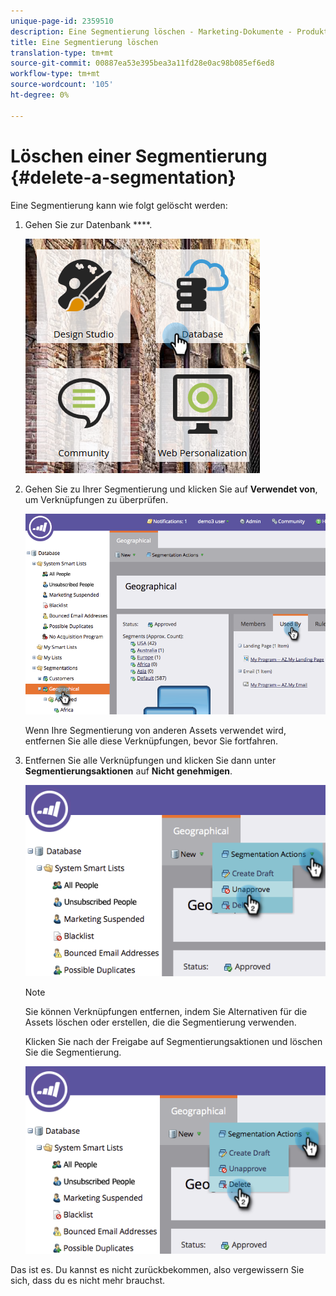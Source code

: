 ```yaml
---
unique-page-id: 2359510
description: Eine Segmentierung löschen - Marketing-Dokumente - Produktdokumentation
title: Eine Segmentierung löschen
translation-type: tm+mt
source-git-commit: 00887ea53e395bea3a11fd28e0ac98b085ef6ed8
workflow-type: tm+mt
source-wordcount: '105'
ht-degree: 0%

---
```



# Löschen einer Segmentierung {#delete-a-segmentation}

Eine Segmentierung kann wie folgt gelöscht werden:

1. Gehen Sie zur Datenbank ****.

   ![](assets/image2017-3-28-14-3a55-3a26.png)

1. Gehen Sie zu Ihrer Segmentierung und klicken Sie auf **Verwendet von**, um Verknüpfungen zu überprüfen.

   ![](assets/image2017-3-28-15-3a51-3a8.png)

   Wenn Ihre Segmentierung von anderen Assets verwendet wird, entfernen Sie alle diese Verknüpfungen, bevor Sie fortfahren.

1. Entfernen Sie alle Verknüpfungen und klicken Sie dann unter **Segmentierungsaktionen** auf **Nicht genehmigen**.

   ![](assets/image2017-3-28-15-3a51-3a30.png)

   >[!NOTE]
   >
   >Sie können Verknüpfungen entfernen, indem Sie Alternativen für die Assets löschen oder erstellen, die die Segmentierung verwenden.

   Klicken Sie nach der Freigabe auf Segmentierungsaktionen und löschen Sie die Segmentierung.

   ![](assets/image2017-3-28-15-3a51-3a46.png)

Das ist es. Du kannst es nicht zurückbekommen, also vergewissern Sie sich, dass du es nicht mehr brauchst.
